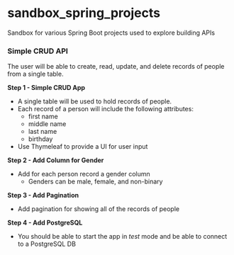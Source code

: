 # sandbox_spring_projects
Sandbox for various Spring Boot projects used to explore building APIs

### Simple CRUD API
The user will be able to create, read, update, and delete records of people from a single table.

**Step 1 - Simple CRUD App**
* A single table will be used to hold records of people.
* Each record of a person will include the following attributes:
  * first name
  * middle name
  * last name
  * birthday
* Use Thymeleaf to provide a UI for user input

**Step 2 - Add Column for Gender**
* Add for each person record a gender column
  * Genders can be male, female, and non-binary

**Step 3 - Add Pagination**
* Add pagination for showing all of the records of people

**Step 4 - Add PostgreSQL**
* You should be able to start the app in _test_ mode and be able to connect to a PostgreSQL DB
